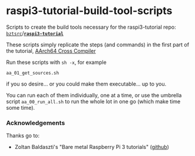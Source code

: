# raspi3-tutorial-build-tool-scripts
Scripts to create the build tools necessary for the raspi3-tutorial repo: [`bztsrc`](https://github.com/bztsrc)/[**`raspi3-tutorial`**](https://github.com/bztsrc/raspi3-tutorial)

These scripts simply replicate the steps (and commands) in the first part of the tutorial, [AArch64 Cross Compiler](https://github.com/bztsrc/raspi3-tutorial/tree/master/00_crosscompiler)

Run these scripts with  `sh -x`, for example

```none
aa_01_get_sources.sh
```
if you so desire... or you could make them executable... up to you.

You can run each of them individually, one at a time, or use the umbrella script `aa_00_run_all.sh` to run the whole lot in one go (which make time some time).



### Acknowledgements

Thanks go to:

- Zoltan Baldaszti's "Bare metal Raspberry Pi 3 tutorials" ([github](https://github.com/bztsrc/raspi3-tutorial/))

